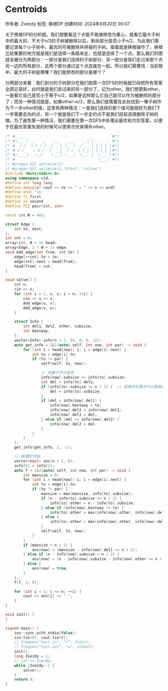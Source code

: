 # Centroids

所有者: Zvezdy
标签: 换根DP
创建时间: 2024年9月20日 00:07

关于换根DP的分析题。我们想要看这个点能不能被修改为重心，就看它最大子树中的最大的、不大于n/2的子树被删除以后，剩余部分是否小于n/2，为此我们需要记录每个小子树中，最优的可被删除并拼接的子树。接着就是换根操作了，换根比较重要的地方就是我们是选择一条路来走，也就是选择了一个点，那么我们的图就会被分为两部分：一部分是我们选择的子树部分，另一部分是我们走过来那个点另一边的所有部分，这两个部分通过这个点连接在一起。所以我们需要找：当前根中，最大的子树是哪棵？我们能修改的部分是哪个？

分两部分来看：我们划分的子树部分在我们跑第一次DFS的时候就已经把所有答案全部记录好，此时就是我们走过来的另一部分了，记为other。我们想更新other，一是看它自己是否小于等于n/2，如果是这样那么它自己就可以作为被删除的部分了；而另一种情况就是，如果other>n/2，那么我们就需要在此处找到一棵子树作为下一步other的值，这里有两种情况：一是我们选择的那个值可能刚好为我们下一步需要走向的点，另一个就是我们下一步走的点不是我们目前选择删除子树的根。为了避免第一种情况，我们需要在第一次DFS中处理出最优和次优答案，以便于在最优答案失效的时候可以使用次优来填补other。

```cpp
/* ★ _____                           _         ★*/
/* ★|__  / __   __   ___   ____   __| |  _   _ ★*/
/* ★  / /  \ \ / /  / _ \ |_  /  / _  | | | | |★*/
/* ★ / /_   \ V /  |  __/  / /  | (_| | | |_| |★*/
/* ★/____|   \_/    \___| /___|  \__._|  \__, |★*/
/* ★                                     |___/ ★*/
// #pragma GCC optimize(2)
// #pragma GCC optimize(3,"Ofast","inline")
#include <bits/stdc++.h>
using namespace std;
#define int long long
#define debug(x) cout << #x << " = " << x << endl
#define endl '\n'
#define fi first
#define se second
#define PII pair<int, int>

const int N = 4e5;

struct Edge {
    int to, next;
};
int cnt = 0;
array<int, N + 1> head;
array<Edge, 2 * N + 1> edge;
void Add_edge(int from, int to) {
    edge[++cnt].to = to;
    edge[cnt].next = head[from];
    head[from] = cnt;
}

void solve() {
    int n;
    cin >> n;
    for (int i = 1, u, v; i < n; ++i) {
        cin >> u >> v;
        Add_edge(u, v);
        Add_edge(v, u);
    }

    struct Info {
        int del1, del2, other, subsize;
        int bestway;
    };
    vector<Info> info(n + 1, {0, 0, 0, 1});
    auto get_info = [&](auto& self, int now, int par) -> void {
        for (int i = head[now]; i; i = edge[i].next) {
            int to = edge[i].to;
            if (to != par) {
                self(self, to, now);

                // 收集子节点信息
                info[now].subsize += info[to].subsize;
                int del = info[to].del1;
                if (info[to].subsize <= n / 2) {  // 如果符合要求可以直接拿整棵子树
                    del = info[to].subsize;
                }
                if (del > info[now].del1) {
                    info[now].bestway = to;
                    info[now].del2 = info[now].del1;
                    info[now].del1 = del;
                } else if (del >= info[now].del2) {
                    info[now].del2 = del;
                }
            }
        }
    };
    get_info(get_info, 1, -1);

    // 换根DP开始
    vector<bool> ans(n + 1, 0);
    info[0] = info[1];
    auto f = [&](auto& self, int now, int par) -> void {
        int maxsize = 0;
        for (int i = head[now]; i; i = edge[i].next) {
            int to = edge[i].to;
            if (to != par) {
                maxsize = max(maxsize, info[to].subsize);
                if (n - info[to].subsize <= n / 2) {
                    info[to].other = n - info[to].subsize;
                } else if (info[now].bestway != to) {
                    info[to].other = max(info[now].other, info[now].del1);
                } else {
                    info[to].other = max(info[now].other, info[now].del2);
                }
                self(self, to, now);
            }
        }
        if (maxsize > n / 2) {
            ans[now] = (maxsize - info[now].del1 <= n / 2);
        } else if (n - info[now].subsize > n / 2) {
            ans[now] = (n - info[now].subsize - info[now].other <= n / 2);
        } else {
            ans[now] = true;
        }
    };
    f(f, 1, 0);

    for (int i = 1; i <= n; ++i) {
        cout << ans[i] << " ";
    }
}

void init() {
}

signed main() {
    ios::sync_with_stdio(false);
    cin.tie(0), cout.tie(0);
    // freopen("test.in", "r", stdin);
    // freopen("test.out", "w", stdout);
    init();
    long Zvezdy = 1;
    // cin >> Zvezdy;
    while (Zvezdy--) {
        solve();
    }
    return 0;
}
```